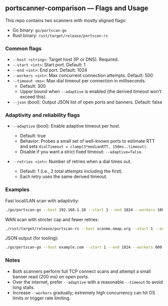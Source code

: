 ## portscanner-comparison — Flags and Usage

This repo contains two scanners with mostly aligned flags:

- Go binary: `go/portscan-go`
- Rust binary: `rust/target/release/portscan-rs`

### Common flags

- `--host <string>`: Target host (IP or DNS). Required.
- `--start <int>`: Start port. Default: 1
- `--end <int>`: End port. Default: 1024
- `--workers <int>`: Max concurrent connection attempts. Default: 500
- `--timeout <ms>`: Max dial timeout per connection in milliseconds.
  - Default: 300
  - Upper bound when `--adaptive` is enabled (the derived timeout won’t exceed this).
- `--json` (bool): Output JSON list of open ports and banners. Default: false

### Adaptivity and reliability flags

- `--adaptive` (bool): Enable adaptive timeout per host.
  - Default: true
  - Behavior: Probes a small set of well-known ports to estimate RTT and sets `dialTimeout = clamp(3*medianRTT, 150ms..timeout)`.
  - Disable if you want a strict fixed timeout: `--adaptive=false`.

- `--retries <int>`: Number of retries when a dial times out.
  - Default: 1 (i.e., 2 total attempts including the first).
  - Each retry uses the same derived timeout.

### Examples

Fast local/LAN scan with adaptivity:
```bash
./go/portscan-go --host 192.168.1.10 --start 1 --end 1024 --workers 1000 --timeout 500 --adaptive --retries 1
```

WAN scan with stricter cap and fewer retries:
```bash
./rust/target/release/portscan-rs --host scanme.nmap.org --start 1 --end 1024 --workers 800 --timeout 1200 --adaptive --retries 0
```

JSON output (for tooling):
```bash
./go/portscan-go --host example.com --start 1 --end 1024 --workers 600 --timeout 800 --json
```

### Notes

- Both scanners perform full TCP connect scans and attempt a small banner read (200 ms) on open ports.
- Over the internet, prefer `--adaptive` with a reasonable `--timeout` to avoid long stalls.
- Increase `--workers` gradually; extremely high concurrency can hit OS limits or trigger rate limiting.



